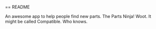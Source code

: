 == README

An awesome app to help people find new parts. The Parts Ninja! Woot. It might be called Compatible. Who knows. 